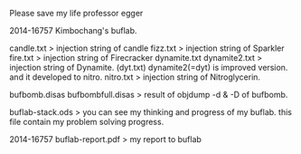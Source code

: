 Please save my life professor egger

2014-16757 Kimbochang's buflab.

candle.txt > injection string of candle
fizz.txt > injection string of Sparkler 
fire.txt > injection string of Firecracker
dynamite.txt
dynamite2.txt > injection string of Dynamite.
(dyt.txt)       dynamite2(=dyt) is improved version.
                and it developed to nitro.
nitro.txt > injection string of Nitroglycerin.

bufbomb.disas
bufbombfull.disas > result of objdump -d & -D of bufbomb.

buflab-stack.ods > you can see my thinking and progress of my buflab.
                   this file contain my problem solving progress.

2014-16757 buflab-report.pdf > my report to buflab
